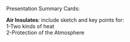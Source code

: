 
Presentation Summary Cards:  
  
**Air Insulates**: include sketch and key points for:  
1-Two kinds of heat  
2-Protection of the Atmosphere